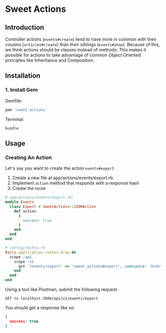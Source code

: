 # Sweet Actions

## Introduction
Controller actions (`events#create`) tend to have more in common with their cousins (`articles#create`) than their siblings (`events#show`). Because of this, we think actions should be classes instead of methods. This makes it possible for actions to take advantage of common Object Oriented principles like Inheritance and Composition.

## Installation

### 1. Install Gem

Gemfile:
```ruby
gem 'sweet_actions'
```

Terminal:

```
bundle
```

## Usage

### Creating An Action

Let's say you want to create the action `events#export`.

1. Create a new file at app/actions/events/export.rb:
2. Implement `action` method that responds with a response hash
3. Create the route

```ruby
# app/actions/events/export.rb:
module Events
  class Export < SweetActions::JSONAction
    def action
      {
        success: true
      }
    end
  end
end
```

```ruby
# config/routes.rb
Rails.application.routes.draw do
  scope :api
    scope :v1      
      get '/events/export' => 'sweet_actions#export', namespace: 'Events'
    end
  end
end
```

Using a tool like Postman, submit the following request:

```
GET to localhost:3000/api/v1/events/export
```

You should get a response like so:

```json
{
  success: true
}
```

